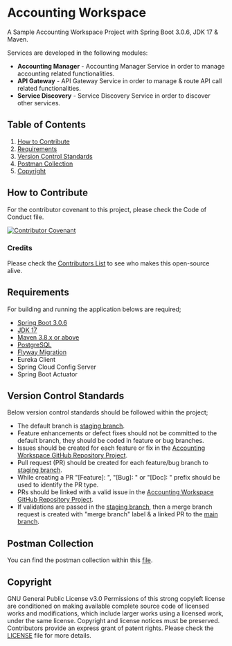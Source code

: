 # Accounting Workspace
A Sample Accounting Workspace Project with Spring Boot 3.0.6, JDK 17 & Maven.

Services are developed in the following modules:
* **Accounting Manager** - Accounting Manager Service in order to manage accounting related functionalities.
* **API Gateway** - API Gateway Service in order to manage & route API call related functionalities.
* **Service Discovery** - Service Discovery Service in order to discover other services.

## Table of Contents

1. [How to Contribute](#how-to-contribute)
2. [Requirements](#requirements)
3. [Version Control Standards](#version-control-standards)
4. [Postman Collection](#postman-collection)
5. [Copyright](#copyright)

## How to Contribute

For the contributor covenant to this project, please check the Code of Conduct file.

[![Contributor Covenant][contributor-covenant-badge]](CODE_OF_CONDUCT.md)

### Credits

Please check the [Contributors List](CONTRIBUTORS.md) to see who makes this open-source alive.

## Requirements

For building and running the application belows are required;

- [Spring Boot 3.0.6][spring-boot-version]
- [JDK 17][java-version]
- [Maven 3.8.x or above][maven-version]
- [PostgreSQL][postgresql-version]
- [Flyway Migration][flyway-migration]
- Eureka Client
- Spring Cloud Config Server
- Spring Boot Actuator

## Version Control Standards

Below version control standards should be followed within the project;

- The default branch is [staging branch][staging-branch-github-link].
- Feature enhancements or defect fixes should not be committed to the default branch, they should be coded in feature or bug branches.
- Issues should be created for each feature or fix in the [Accounting Workspace GitHub Repository Project][accounting-workspace-github].
- Pull request (PR) should be created for each feature/bug branch to [staging branch][staging-branch-github-link].
- While creating a PR "[Feature]: ", "[Bug]: " or "[Doc]: " prefix should be used to identify the PR type.
- PRs should be linked with a valid issue in the [Accounting Workspace GitHub Repository Project][accounting-workspace-github].
- If validations are passed in the [staging branch][staging-branch-github-link], then a merge branch request is created with "merge branch" label & a linked PR to the [main branch][main-branch-github-link].

## Postman Collection

You can find the postman collection within this [file][postman-collection-file].

## Copyright

GNU General Public License v3.0
Permissions of this strong copyleft license are conditioned on making available complete source code of licensed works and modifications, which include larger works using a licensed work, under the same license. Copyright and license notices must be preserved. Contributors provide an express grant of patent rights.
Please check the [LICENSE](LICENSE) file for more details.

[spring-boot-version]: https://github.com/spring-projects/spring-boot/wiki/Spring-Boot-3.0-Release-Notes
[java-version]: https://www.oracle.com/java/technologies/javase/jdk17-archive-downloads.html
[maven-version]: https://maven.apache.org/docs/history.html
[postgresql-version]: https://www.postgresql.org/
[flyway-migration]: https://flywaydb.org/documentation/
[contributor-covenant-badge]: https://img.shields.io/badge/Contributor%20Covenant-2.1-4baaaa.svg
[accounting-workspace-github]: https://github.com/evrentan/accounting-workspace
[staging-branch-github-link]: https://github.com/evrentan/accounting-workspace/tree/staging
[main-branch-github-link]: https://github.com/evrentan/accounting-workspace/tree/main
[postman-collection-file]: postman-collection/AccountingWorkspacePostmanCollection.json